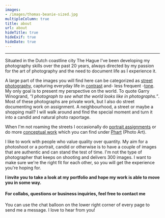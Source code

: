 ```yaml
---
images:
- /images/thomas-beanie-sized.jpg
multipleColumn: true
title: about
url: about
hideTitle: true
hideExif: true
hideDate: true
---
```

***
Situated in the Dutch coastline city The Hague I've been developing my photography skills over the past 20 years, always directed by my passion for the art of photography and the need to document life as I experience it.

A large part of the images you will find here can be categorized as [street photography](/tags/street-photography), capturing everyday life in [contrast](/tags/life-in-contrast) and- less frequent -[tone](/tags/life-in-tone). My only goal is to present my perspective on the world. To quote Garry Winogrand, *“I photograph to see what the world looks like in photographs.”*. Most of these photographs are private work, but I also do street documenting work on assignment. A neighbourhood, a street or maybe a shopping mall? I will walk around and find the special moment and turn it into a candid and natural photo raportage.

When I'm not roaming the streets I occasionally do [portrait assignments](/tags/portrait) or do more [conceptual work](/tags/phart) which you can find under [Phart](/tags/phart) (Photo Art).

I like to work with people who value quality over quantity. My aim for a photoshoot or a portrait, candid or otherwise is to have a couple of images that are authentic and can stand the test of time. I'm not the type of photographer that keeps on shooting and delivers 300 images. I want to make sure we're the right fit for each other, so you will get the experience you're hoping for.

**I invite you to take a look at my portfolio and hope my work is able to move you in some way.**

#### <i class="fa-regular fa-envelope"></i> For collabs, questions or business inquiries, feel free to contact me

You can use the chat balloon on the lower right corner of every page to send me a message. I love to hear from you!

